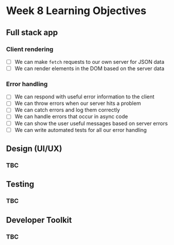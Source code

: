 # Week 8 Learning Objectives

## Full stack app

### Client rendering

- [ ] We can make `fetch` requests to our own server for JSON data
- [ ] We can render elements in the DOM based on the server data

### Error handling

- [ ] We can respond with useful error information to the client
- [ ] We can throw errors when our server hits a problem
- [ ] We can catch errors and log them correctly
- [ ] We can handle errors that occur in async code
- [ ] We can show the user useful messages based on server errors
- [ ] We can write automated tests for all our error handling

## Design \(UI/UX\)

### TBC

## Testing

### TBC

## Developer Toolkit

### TBC
